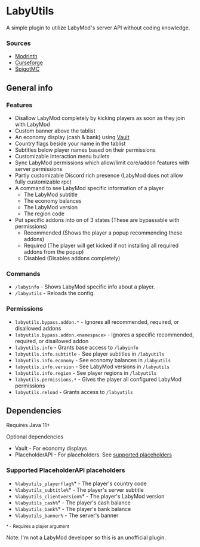 # LabyUtils
A simple plugin to utilize LabyMod's server API without coding knowledge.

### Sources
- [Modrinth](https://modrinth.com/plugin/labyutils)
- [Curseforge](https://www.curseforge.com/minecraft/bukkit-plugins/labyutils)
- [SpigotMC](https://www.spigotmc.org/resources/labyutils.118954/)

## General info

### Features
- Disallow LabyMod completely by kicking players as soon as they join with LabyMod
- Custom banner above the tablist
- An economy display (cash & bank) using [Vault](https://www.spigotmc.org/resources/vault.34315/)
- Country flags beside your name in the tablist
- Subtitles below player names based on their permissions
- Customizable interaction menu bullets
- Sync LabyMod permissions which allow/limit core/addon features with server permissions
- Partly customizable Discord rich presence (LabyMod does not allow fully customizable rpc)
- A command to see LabyMod specific information of a player
  - The LabyMod subtitle
  - The economy balances
  - The LabyMod version
  - The region code
- Put specific addons into on of 3 states (These are bypassable with permissions)
  - Recommended (Shows the player a popup recommending these addons)
  - Required (The player will get kicked if not installing all required addons from the popup)
  - Disabled (Disables addons completely)

### Commands
- `/labyinfo` - Shows LabyMod specific info about a player.
- `/labyutils` - Reloads the config.

### Permissions
- `labyutils.bypass.addon.*` - Ignores all recommended, required, or disallowed addons
- `labyutils.bypass.addon.<namespace>` - Ignores a specific recommended, required, or disallowed addon
- `labyutils.info` - Grants base access to `/labyinfo`
- `labyutils.info.subtitle` - See player subtitles in `/labyutils`
- `labyutils.info.economy` - See economy balances in `/labyutils`
- `labyutils.info.version` - See LabyMod versions in `/labyutils`
- `labyutils.info.region` - See player regions in `/labyutils`
- `labyutils.permissions.*` - Gives the player all configured LabyMod permissions
- `labyutils.reload` - Grants access to `/labyutils`

## Dependencies
Requires Java 11+

Optional dependencies
- Vault - For economy displays
- PlaceholderAPI - For placeholders. See [supported placeholders](https://github.com/RappyPlugins/LabyUtils/master/readme.md#supported-placeholderapi-placeholders)

### Supported PlaceholderAPI placeholders
- `%labyutils_playerflag%`* - The player's country code
- `%labyutils_subtitle%`* - The player's server subtitle
- `%labyutils_clientversion%`* - The player's LabyMod version
- `%labyutils_cash%`* - The player's cash balance
- `%labyutils_bank%`* - The player's bank balance
- `%labyutils_banner%` - The server's banner

<sub>* - Requires a player argument</sub>

Note: I'm not a LabyMod developer so this is an unofficial plugin.

